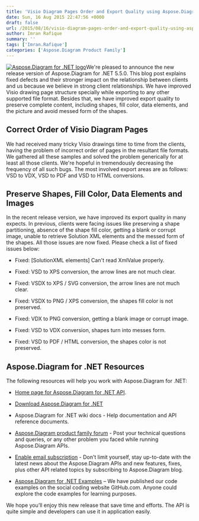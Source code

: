 ```yaml
---
title: 'Visio Diagram Pages Order and Export Quality using Aspose.Diagram for .NET 5.5.0'
date: Sun, 16 Aug 2015 22:47:56 +0000
draft: false
url: /2015/08/16/visio-diagram-pages-order-and-export-quality-using-aspose.diagram-for-.net-5.5.0/
author: Imran Rafique
summary: ''
tags: ['Imran.Rafique']
categories: ['Aspose.Diagram Product Family']
---
```


[![Aspose.Diagram for .NET logo][1]](https://blog.aspose.com/wp-content/uploads/sites/2/2013/06/aspose-Diagram-for-net_100.png)We're pleased to announce the new release version of Aspose.Diagram for .NET 5.5.0. This blog post explains fixed defects and their stronger impact on the relationship between clients and us because we believe in strong client relationships. We have improved Visio drawing page structure specially while exporting to any other supported file format. Besides that, we have improved export quality to preserve complete content, including shapes, fill color, data elements, and the picture and avoid messed form of the shapes.

## Correct Order of Visio Diagram Pages

We had received many tricky Visio drawings time to time from the clients, having the problem of incorrect order of pages in the resultant file formats. We gathered all these samples and solved the problem generically for at least all those clients. We're hopeful in tremendously decreasing the frequency of all such bugs. The most involved export areas are as follows: VSD to VDX, VSD to PDF and VSD to HTML conversions.

## Preserve Shapes, Fill Color, Data Elements and Images

In the recent release version, we have improved its export quality in many expects. In previous, clients were facing issues like preserving a shape partitioning, absence of the shape fill color, getting a blank or corrupt image, unable to retrieve Solution XML elements and the messed form of the shapes. All those issues are now fixed. Please check a list of fixed issues below:

*   Fixed: \[SolutionXML elements\] Can't read XmlValue properly.
    
*   Fixed: VSD to XPS conversion, the arrow lines are not much clear.
    
*   Fixed: VSDX to XPS / SVG conversion, the arrow lines are not much clear.
    
*   Fixed: VSDX to PNG / XPS conversion, the shapes fill color is not preserved.
    
*   Fixed: VDX to PNG conversion, getting a blank image or corrupt image.
    
*   Fixed: VSD to VDX conversion, shapes turn into messes form.
    
*   Fixed: VSD to PDF / HTML conversion, the shapes color is not preserved.
    

## Aspose.Diagram for .NET Resources

The following resources will help you work with Aspose.Diagram for .NET:

*   [Home page for Aspose.Diagram for .NET API][2].
    
*   [Download Aspose.Diagram for .NET][3]
    
*   Aspose.Diagram for .NET wiki docs - Help documentation and API reference documents.
    
*   [Aspose.Diagram product family forum][4] - Post your technical questions and queries, or any other problem you faced while running Aspose.Diagram APIs.
    
*   [Enable email subscription][5] - Don't limit yourself, stay up-to-date with the latest news about the Aspose.Diagram APIs and new features, fixes, plus other API related topics by subscribing to Aspose.Diagram blog.
    
*   [Aspose.Diagram for .NET Examples][6] – We have published our code examples on the social coding website GitHub.com. Anyone could explore the code examples for learning purposes.
    

We hope you’ll enjoy this new release that save time and efforts. The API is quite simple and developers can use it in application easily.




[1]: https://blog.aspose.com/wp-content/uploads/sites/2/2013/06/aspose-Diagram-for-net_100.png "Aspose.Diagram for .NET logo"
[2]: https://products.aspose.com/diagram
[3]: http://www.aspose.com/community/files/51/.net-components/aspose.diagram-for-.net/default.aspx
[4]: http://www.aspose.com/community/forums/aspose.diagram-product-family/489/showforum.aspx
[5]: https://blog.aspose.com/
[6]: https://github.com/asposediagram/Aspose_diagram_NET




